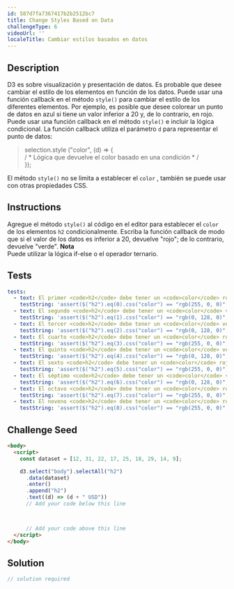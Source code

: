 ```yaml
---
id: 587d7fa7367417b2b2512bc7
title: Change Styles Based on Data
challengeType: 6
videoUrl: ''
localeTitle: Cambiar estilos basados ​​en datos
---
```


## Description
<section id="description"> D3 es sobre visualización y presentación de datos. Es probable que desee cambiar el estilo de los elementos en función de los datos. Puede usar una función callback en el método <code>style()</code> para cambiar el estilo de los diferentes elementos. Por ejemplo, es posible que desee colorear un punto de datos en azul si tiene un valor inferior a 20 y, de lo contrario, en rojo. Puede usar una función callback en el método <code>style()</code> e incluir la lógica condicional. La función callback utiliza el parámetro <code>d</code> para representar el punto de datos: <blockquote> selection.style (&quot;color&quot;, (d) =&gt; { <br> / * Lógica que devuelve el color basado en una condición * / <br> }); </blockquote> El método <code>style()</code> no se limita a establecer el <code>color</code> , también se puede usar con otras propiedades CSS. </section>

## Instructions
<section id="instructions"> Agregue el método <code>style()</code> al código en el editor para establecer el <code>color</code> de los elementos <code>h2</code> condicionalmente. Escriba la función callback de modo que si el valor de los datos es inferior a 20, devuelve &quot;rojo&quot;; de lo contrario, devuelve &quot;verde&quot;. <strong>Nota</strong> <br> Puede utilizar la lógica if-else o el operador ternario. </section>

## Tests
<section id='tests'>

```yml
tests:
  - text: El primer <code>h2</code> debe tener un <code>color</code> rojo.
    testString: 'assert($("h2").eq(0).css("color") == "rgb(255, 0, 0)", "The first <code>h2</code> should have a <code>color</code> of red.");'
  - text: El segundo <code>h2</code> debe tener un <code>color</code> verde.
    testString: 'assert($("h2").eq(1).css("color") == "rgb(0, 128, 0)", "The second <code>h2</code> should have a <code>color</code> of green.");'
  - text: El tercer <code>h2</code> debe tener un <code>color</code> verde.
    testString: 'assert($("h2").eq(2).css("color") == "rgb(0, 128, 0)", "The third <code>h2</code> should have a <code>color</code> of green.");'
  - text: El cuarto <code>h2</code> debe tener un <code>color</code> rojo.
    testString: 'assert($("h2").eq(3).css("color") == "rgb(255, 0, 0)", "The fourth <code>h2</code> should have a <code>color</code> of red.");'
  - text: El quinto <code>h2</code> debe tener un <code>color</code> verde.
    testString: 'assert($("h2").eq(4).css("color") == "rgb(0, 128, 0)", "The fifth <code>h2</code> should have a <code>color</code> of green.");'
  - text: El sexto <code>h2</code> debe tener un <code>color</code> rojo.
    testString: 'assert($("h2").eq(5).css("color") == "rgb(255, 0, 0)", "The sixth <code>h2</code> should have a <code>color</code> of red.");'
  - text: El séptimo <code>h2</code> debe tener un <code>color</code> verde.
    testString: 'assert($("h2").eq(6).css("color") == "rgb(0, 128, 0)", "The seventh <code>h2</code> should have a <code>color</code> of green.");'
  - text: El octavo <code>h2</code> debe tener un <code>color</code> rojo.
    testString: 'assert($("h2").eq(7).css("color") == "rgb(255, 0, 0)", "The eighth <code>h2</code> should have a <code>color</code> of red.");'
  - text: El noveno <code>h2</code> debe tener un <code>color</code> rojo.
    testString: 'assert($("h2").eq(8).css("color") == "rgb(255, 0, 0)", "The ninth <code>h2</code> should have a <code>color</code> of red.");'

```

</section>

## Challenge Seed
<section id='challengeSeed'>

<div id='html-seed'>

```html
<body>
  <script>
    const dataset = [12, 31, 22, 17, 25, 18, 29, 14, 9];

    d3.select("body").selectAll("h2")
      .data(dataset)
      .enter()
      .append("h2")
      .text((d) => (d + " USD"))
      // Add your code below this line



      // Add your code above this line
  </script>
</body>

```

</div>



</section>

## Solution
<section id='solution'>

```js
// solution required
```
</section>
